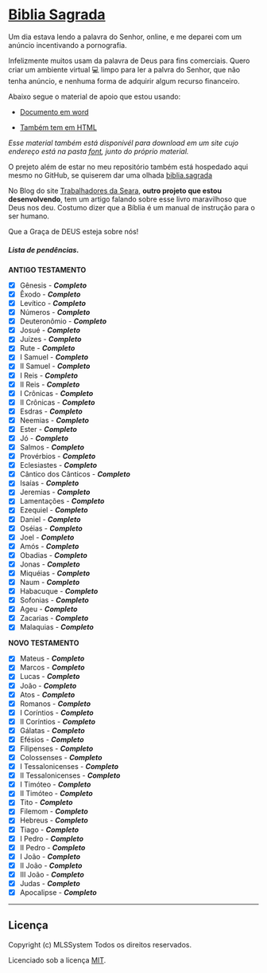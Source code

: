 # [Biblia Sagrada](https://mlssystem.github.io/biblia.sagrada)

Um dia estava lendo a palavra do Senhor, online, e me deparei com um anúncio incentivando a pornografia. 

Infelizmente muitos usam da palavra de Deus para fins comerciais. Quero criar um ambiente virtual :computer: limpo para ler a palvra do Senhor, que não tenha anúncio, e nenhuma forma de adquirir algum recurso financeiro. 

Abaixo segue o material de apoio que estou usando:

* [Documento em word](https://github.com/mlssystem/biblia.sagrada/tree/master/font)

* [Também tem em HTML](https://github.com/mlssystem/biblia.sagrada/tree/master/font)

_Esse material também está disponivél para download em um site cujo endereço está na pasta [font](https://github.com/mlssystem/biblia.sagrada/tree/master/font), junto do próprio material._

O prejeto além de estar no meu repositório também está hospedado aqui mesmo no GitHub, se quiserem dar uma olhada [biblia.sagrada](https://mlssystem.github.io/biblia.sagrada/)

No Blog do site [Trabalhadores da Seara](https://mlssystem.github.io/trabalhadoresdaseara/biblia-sagrada.html#), **outro projeto que estou desenvolvendo**, tem um artigo falando sobre esse livro maravilhoso que Deus nos deu. Costumo dizer que a Bíblia é um manual de instrução para o ser humano.

Que a Graça de DEUS esteja sobre nós!

##### Lista de pendências.

**ANTIGO TESTAMENTO**

- [x] Gênesis - __*Completo*__
- [x] Êxodo - __*Completo*__
- [X] Levítico - __*Completo*__
- [X] Números - __*Completo*__
- [X] Deuteronômio - __*Completo*__
- [X] Josué - __*Completo*__
- [X] Juízes - __*Completo*__
- [X] Rute - __*Completo*__
- [X] I Samuel - __*Completo*__
- [X] II Samuel - __*Completo*__
- [X] I Reis - __*Completo*__	
- [X] II Reis - __*Completo*__
- [X] I Crônicas - __*Completo*__
- [X] II Crônicas - __*Completo*__
- [X] Esdras - __*Completo*__
- [X] Neemias - __*Completo*__
- [X] Ester - __*Completo*__
- [X] Jó - __*Completo*__
- [X] Salmos - __*Completo*__
- [x] Provérbios - __*Completo*__
- [X] Eclesiastes - __*Completo*__
- [X] Cântico dos Cânticos - __*Completo*__
- [X] Isaías - __*Completo*__
- [X] Jeremias - __*Completo*__
- [X] Lamentações - __*Completo*__
- [X] Ezequiel - __*Completo*__
- [X] Daniel - __*Completo*__
- [X] Oséias - __*Completo*__
- [X] Joel - __*Completo*__
- [X] Amós - __*Completo*__
- [X] Obadias - __*Completo*__
- [X] Jonas - __*Completo*__
- [X] Miquéias - __*Completo*__
- [X] Naum - __*Completo*__
- [X] Habacuque - __*Completo*__
- [X] Sofonias - __*Completo*__
- [x] Ageu - __*Completo*__
- [x] Zacarias - __*Completo*__
- [x] Malaquias	 - __*Completo*__

**NOVO TESTAMENTO**

- [x] Mateus - __*Completo*__
- [x] Marcos - __*Completo*__
- [x] Lucas - __*Completo*__
- [X] João - __*Completo*__
- [X] Atos - __*Completo*__
- [X] Romanos - __*Completo*__
- [X] I Coríntios - __*Completo*__
- [X] II Coríntios - __*Completo*__
- [X] Gálatas - __*Completo*__
- [x] Efésios - __*Completo*__
- [X] Filipenses - __*Completo*__
- [X] Colossenses - __*Completo*__
- [X] I Tessalonicenses - __*Completo*__
- [X] II Tessalonicenses - __*Completo*__
- [X] I Timóteo - __*Completo*__
- [X] II Timóteo - __*Completo*__
- [X] Tito - __*Completo*__
- [X] Filemom - __*Completo*__
- [X] Hebreus - __*Completo*__
- [X] Tiago - __*Completo*__
- [X] I Pedro - __*Completo*__
- [X] II Pedro - __*Completo*__
- [X] I João - __*Completo*__
- [X] II João - __*Completo*__
- [X] III João - __*Completo*__
- [X] Judas - __*Completo*__
- [X] Apocalipse - __*Completo*__	

---

## Licença

Copyright (c) MLSSystem Todos os direitos reservados.

Licenciado sob a licença [MIT](https://github.com/mlssystem/biblia.sagrada/blob/master/LICENSE).
